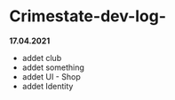 # Crimestate-dev-log-

**17.04.2021**

+ addet club
+ addet something
+ addet UI - Shop
+ addet Identity 
